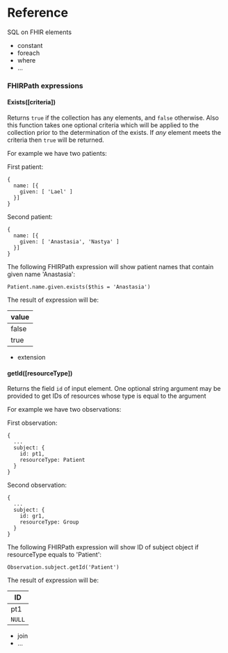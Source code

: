 # Reference

SQL on FHIR elements

* constant
* foreach
* where
* ...



### FHIRPath expressions

#### Exists(\[criteria])

Returns `true` if the collection has any elements, and `false` otherwise. Also this function takes one optional criteria which will be applied to the collection prior to the determination of the exists. If _any_ element meets the criteria then `true` will be returned.

For example we have two patients:

First patient:

```
{
  name: [{
    given: [ 'Lael' ]
  }]
}
```

Second patient:

```
{
  name: [{
    given: [ 'Anastasia', 'Nastya' ]
  }]
}
```

The following FHIRPath expression will show patient names that contain given name 'Anastasia':

```
Patient.name.given.exists($this = 'Anastasia')
```

The result of expression will be:

| value |
| ----- |
| false |
| true  |

* extension

#### getId(\[resourceType])

Returns the field `id` of input element. One optional string argument may be provided to get IDs of resources whose type is equal to the argument&#x20;

For example we have two observations:

First observation:

```
{
  ...
  subject: {
    id: pt1,
    resourceType: Patient
  }
}
```

Second observation:

```
{
  ...
  subject: {
    id: gr1,
    resourceType: Group
  }
}
```

The following FHIRPath expression will show ID of subject object if resourceType equals to 'Patient':

```
Observation.subject.getId('Patient')
```

The result of expression will be:

| ID     |
| ------ |
| pt1    |
| `NULL` |

* join
* ...
